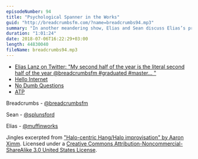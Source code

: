 ```yaml
---
episodeNumber: 94
title: "Psychological Spanner in the Works"
guid: "http://breadcrumbsfm.com/?name=breadcrumbs94.mp3"
summary: "In another meandering show, Elias and Sean discuss Elias’s presentation and exhibition, life after his thesis, apartments, and the World Cup."
duration: "1:01:24"
date: 2018-07-06T16:22:29+03:00
length: 44830040
fileName: breadcrumbs94.mp3
---
```


- [Elias Lanz on Twitter: "My second half of the year is the literal second half of the year @breadcrumbsfm #graduated #master… "](https://twitter.com/muffinworks/status/1013794737139134466)
- [Hello Internet](http://www.hellointernet.fm/)
- [No Dumb Questions](https://www.nodumbquestions.fm/)
- [ATP](https://atp.fm/)

Breadcrumbs - [@breadcrumbsfm](https://twitter.com/breadcrumbsfm)

Sean - [@splunsford](https://twitter.com/splunsford)

Elias - [@muffinworks](https://twitter.com/muffinworks)

Jingles excerpted from ["Halo-centric Hang/Halo improvisation" by Aaron Ximm](http://freemusicarchive.org/music/aaron_ximm/handpans_and_the_hang/). Licensed under a [Creative Commons Attribution-Noncommercial-ShareAlike 3.0 United States License](http://creativecommons.org/licenses/by-nc-sa/3.0/us/).